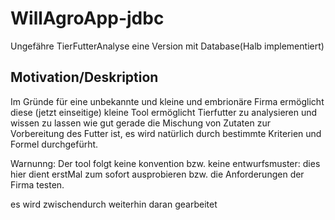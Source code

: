 # WillAgroApp-jdbc
Ungefähre TierFutterAnalyse
eine Version mit Database(Halb implementiert)

## Motivation/Deskription
Im Gründe für eine unbekannte und kleine und embrionäre Firma ermöglicht diese (jetzt einseitige) kleine Tool ermöglicht Tierfutter zu analysieren und wissen zu lassen wie gut gerade die Mischung von Zutaten zur Vorbereitung des Futter ist, es wird natürlich durch bestimmte Kriterien und Formel durchgefürht.

Warnunng: Der tool folgt keine konvention bzw. keine entwurfsmuster: dies hier dient erstMal zum sofort ausprobieren bzw. die Anforderungen der Firma testen. 

es wird zwischendurch weiterhin daran gearbeitet
